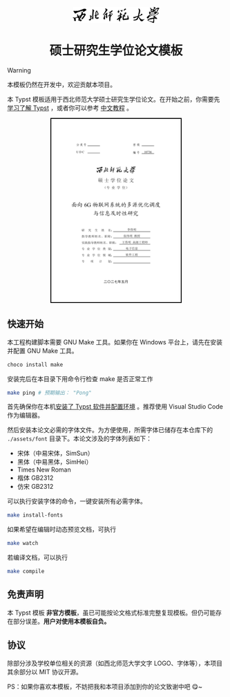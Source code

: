 <p align="center">
  <img src="./assets/logo.svg" width="200px" />
</p>

<h1 align="center">
硕士研究生学位论文模板
</h1>

> [!WARNING]
> 本模板仍然在开发中，欢迎贡献本项目。

本 Typst 模板适用于西北师范大学硕士研究生学位论文。在开始之前，你需要先
[学习了解 Typst](https://typst.app/docs/) ，或者你可以参考
[中文教程](https://typst-doc-cn.github.io/guide/) 。

<p align="center">
  <img src="./assets/preview.png" style="max-width: 300px;border: 2px solid black;" />
</p>

## 快速开始

本工程构建脚本需要 GNU Make 工具。如果你在 Windows 平台上，请先在安装并配置 GNU Make 工具。

```bash
choco install make
```

安装完后在本目录下用命令行检查 make 是否正常工作

```bash
make ping # 预期输出： "Pong"
```

首先确保你在本机[安装了 Typst 软件并配置环境](https://github.com/typst/typst?tab=readme-ov-file#installation)
。推荐使用 Visual Studio Code 作为编辑器。

然后安装本论文必需的字体文件。为方便使用，所需字体已储存在本仓库下的
`./assets/font` 目录下。本论文涉及的字体列表如下：

- 宋体（中易宋体，SimSun）
- 黑体（中易黑体，SimHei）
- Times New Roman
- 楷体 GB2312
- 仿宋 GB2312

可以执行安装字体的命令，一键安装所有必需字体。

```bash
make install-fonts
```

如果希望在编辑时动态预览文档，可执行 

```bash
make watch
```

若编译文档，可以执行

```bash
make compile
```

## 免责声明

本 Typst 模板
**非官方模板**，虽已可能按论文格式标准完整复现模板。但仍可能存在部分误差。**用户对使用本模板自负。**

## 协议

除部分涉及学校单位相关的资源（如西北师范大学文字 LOGO、字体等），本项目其余部分以 MIT 协议开源。

PS：如果你喜欢本模板，不妨把我和本项目添加到你的论文致谢中吧 😋~
